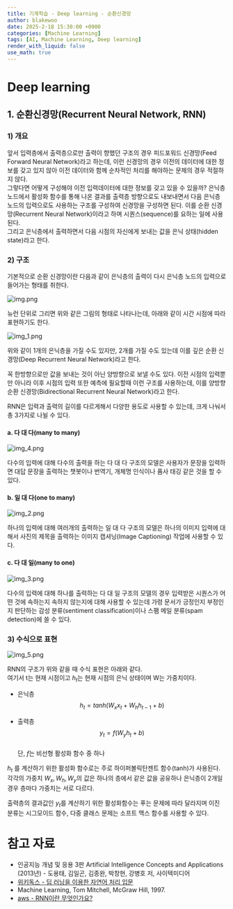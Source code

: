 ```yaml
---
title: 기계학습 - Deep learning - 순환신경망
author: blakewoo
date: 2025-2-18 15:30:00 +0900
categories: [Machine Learning]
tags: [AI, Machine Learning, Deep learning]
render_with_liquid: false
use_math: true
---
```


# Deep learning
## 1. 순환신경망(Recurrent Neural Network, RNN)
### 1) 개요
앞서 입력층에서 출력층으로만 출력이 향했던 구조의 경우 피드포워드 신경망(Feed Forward Neural Network)라고 하는데, 이런 신경망의 경우
이전의 데이터에 대한 정보를 갖고 있지 않아 이전 데이터와 함께 순차적인 처리를 해야하는 문제의 경우 적절하지 않다.   
그렇다면 어떻게 구성해야 이전 입력데이터에 대한 정보를 갖고 있을 수 있을까?
은닉층 노드에서 활성화 함수를 통해 나온 결과를 출력층 방향으로도 내보내면서 다음 은닉층 노드의 입력으로도 사용하는 구조를
구성하여 신경망을 구성하면 된다. 이를 순환 신경망(Recurrent Neural Network)이라고 하며 시퀀스(sequence)를 요하는 일에 사용된다.   
그리고 은닉층에서 출력하면서 다음 시점의 자신에게 보내는 값을 은닉 상태(hidden state)라고 한다.

### 2) 구조
기본적으로 순환 신경망이란 다음과 같이 은닉층의 출력이 다시 은닉층 노드의 입력으로 들어가는 형태를 취한다.

![img.png](/assets/blog/algorithm/AI/deeplearning/순환신경망/img.png)

뉴런 단위로 그리면 위와 같은 그림의 형태로 나타나는데, 아래와 같이 시간 시점에 따라 표현하기도 한다.

![img_1.png](/assets/blog/algorithm/AI/deeplearning/순환신경망/img_1.png)

위와 같이 1개의 은닉층을 가질 수도 있지만, 2개를 가질 수도 있는데 이를 깊은 순환 신경망(Deep Recurrent Neural Network)라고 한다.

꼭 한방향으로만 값을 보내는 것이 아닌 양방향으로 보낼 수도 있다. 이전 시점의 입력뿐만 아니라 이후 시점의 입력 또한 예측에 필요할때
이런 구조를 사용하는데, 이를 양방향 순환 신경망(Bidirectional Recurrent Neural Network)라고 한다.

RNN은 입력과 출력의 길이를 다르게해서 다양한 용도로 사용할 수 있는데, 크게 나눠서 총 3가지로 나뉠 수 있다.

#### a. 다 대 다(many to many)

![img_4.png](/assets/blog/algorithm/AI/deeplearning/순환신경망/img_4.png)

다수의 입력에 대해 다수의 출력을 하는 다 대 다 구조의 모델은 사용자가 문장을 입력하면 대답 문장을 출력하는 챗봇이나
번역기, 개체명 인식이나 품사 태깅 같은 것을 할 수 있다.

#### b. 일 대 다(one to many)

![img_2.png](/assets/blog/algorithm/AI/deeplearning/순환신경망/img_2.png)

하나의 입력에 대해 여러개의 출력하는 일 대 다 구조의 모델은 하나의 이미지 입력에 대해서 사진의 제목을 출력하는
이미지 캡셔닝(Image Captioning) 작업에 사용할 수 있다.

#### c. 다 대 일(many to one)

![img_3.png](/assets/blog/algorithm/AI/deeplearning/순환신경망/img_3.png)

다수의 입력에 대해 하나를 출력하는 다 대 일 구조의 모델의 경우 입력받은 시퀀스가 어떤 것에 속하는지 속하지 않는지에 대해 사용할 수 있는데
가령 문서가 긍정인지 부정인지 판단하는 감성 분류(sentiment classification)이나 스팸 메일 분류(spam detection)에 쓸 수 있다.

### 3) 수식으로 표현

![img_5.png](/assets/blog/algorithm/AI/deeplearning/순환신경망/img_5.png)

RNN의 구조가 위와 같을 때 수식 표현은 아래와 같다.   
여기서 t는 현재 시점이고 $h_{t}$는 현재 시점의 은닉 상태이며 W는 가중치이다.

- 은닉층   
  $$  h_{t}=tanh(W_{x}x_{t}+W_{h}h_{t-1}+b) $$
  
- 출력층   
  $$ y_{t}=f(W_{y}h_{t}+b) $$   
  단, $f$는 비선형 활성화 함수 중 하나

$h_{t}$ 를 계산하기 위한 활성화 함수로는 주로 하이퍼볼릭탄젠트 함수(tanh)가 사용된다.
각각의 가중치 $W_{x},W_{h},W_{y}$의 값은 하나의 층에서 같은 값을 공유하나 은닉층이 2개일 경우 층마다 가중치는 서로 다르다.

출력층의 결과값인 $y_{t}$를 계산하기 위한 활성화함수는 푸는 문제에 따라 달라지며 이진 분류는 시그모이드 함수,
다중 클래스 문제는 소프트 맥스 함수를 사용할 수 있다.


# 참고 자료
- 인공지능 개념 및 응용 3판 Artificial Intelligence Concepts and Applications (2013년) - 도용태, 김일곤, 김종완, 박창현, 강병호 저,
  사이텍미디어
- [위키독스 - 딥 러닝을 이용한 자연어 처리 입문](https://wikidocs.net/book/2155)  
- Machine Learning, Tom Mitchell, McGraw Hill, 1997.
- [aws - RNN이란 무엇인가요?](https://aws.amazon.com/ko/what-is/recurrent-neural-network/)
